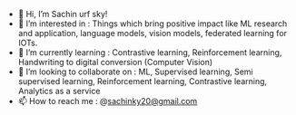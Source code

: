 - 👋 Hi, I’m Sachin urf sky!
- 👀 I’m interested in : Things which bring positive impact like ML research and application, language models, vision models, federated learning for IOTs.
- 🌱 I’m currently learning : Contrastive learning, Reinforcement learning, Handwriting to digital conversion (Computer Vision)
- 💞️ I’m looking to collaborate on : ML, Supervised learning, Semi supervised learning, Reinforcement learning, Contrastive learning, Analytics as a service
- 📫 How to reach me : @sachinky20@gmail.com

